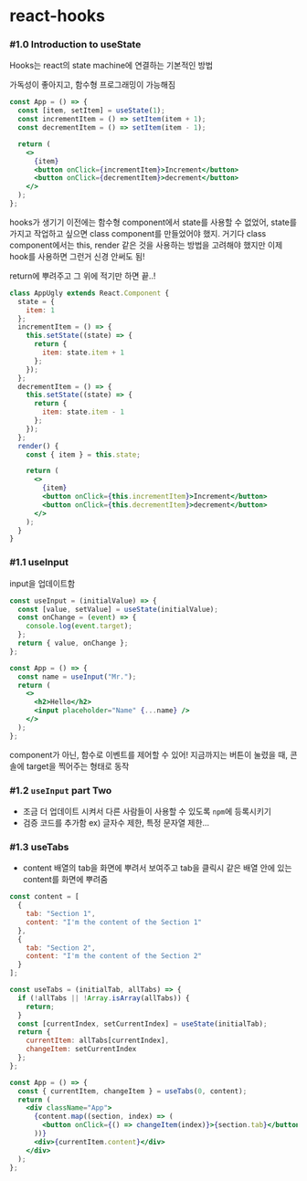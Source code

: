 # react-hooks

### #1.0 Introduction to useState

Hooks는 react의 state machine에 연결하는 기본적인 방법

가독성이 좋아지고, 함수형 프로그래밍이 가능해짐

```jsx
const App = () => {
  const [item, setItem] = useState(1);
  const incrementItem = () => setItem(item + 1);
  const decrementItem = () => setItem(item - 1);

  return (
    <>
      {item}
      <button onClick={incrementItem}>Increment</button>
      <button onClick={decrementItem}>decrement</button>
    </>
  );
};
```

hooks가 생기기 이전에는 함수형 component에서 state를 사용할 수 없었어, state를 가지고 작업하고 싶으면 class component를 만들었어야 했지. 거기다 class component에서는 this, render 같은 것을 사용하는 방법을 고려해야 했지만 이제 hook를 사용하면 그런거 신경 안써도 됨!

return에 뿌려주고 그 위에 적기만 하면 끝..!

```jsx
class AppUgly extends React.Component {
  state = {
    item: 1
  };
  incrementItem = () => {
    this.setState((state) => {
      return {
        item: state.item + 1
      };
    });
  };
  decrementItem = () => {
    this.setState((state) => {
      return {
        item: state.item - 1
      };
    });
  };
  render() {
    const { item } = this.state;

    return (
      <>
        {item}
        <button onClick={this.incrementItem}>Increment</button>
        <button onClick={this.decrementItem}>decrement</button>
      </>
    );
  }
}
```

### #1.1 useInput

input을 업데이트함

```jsx
const useInput = (initialValue) => {
  const [value, setValue] = useState(initialValue);
  const onChange = (event) => {
    console.log(event.target);
  };
  return { value, onChange };
};

const App = () => {
  const name = useInput("Mr.");
  return (
    <>
      <h2>Hello</h2>
      <input placeholder="Name" {...name} />
    </>
  );
};
```

component가 아닌, 함수로 이벤트를 제어할 수 있어! 지금까지는 버튼이 눌렸을 때, 콘솔에 target을 찍어주는 형태로 동작

### #1.2 `useInput` part Two

- 조금 더 업데이트 시켜서 다른 사람들이 사용할 수 있도록 `npm`에 등록시키기
- 검증 코드를 추가함 ex) 글자수 제한, 특정 문자열 제한...

### #1.3 useTabs

- content 배열의 tab을 화면에 뿌려서 보여주고 tab을 클릭시 같은 배열 안에 있는 content를 화면에 뿌려줌

```jsx
const content = [
  {
    tab: "Section 1",
    content: "I'm the content of the Section 1"
  },
  {
    tab: "Section 2",
    content: "I'm the content of the Section 2"
  }
];

const useTabs = (initialTab, allTabs) => {
  if (!allTabs || !Array.isArray(allTabs)) {
    return;
  }
  const [currentIndex, setCurrentIndex] = useState(initialTab);
  return {
    currentItem: allTabs[currentIndex],
    changeItem: setCurrentIndex
  };
};

const App = () => {
  const { currentItem, changeItem } = useTabs(0, content);
  return (
    <div className="App">
      {content.map((section, index) => (
        <button onClick={() => changeItem(index)}>{section.tab}</button>
      ))}
      <div>{currentItem.content}</div>
    </div>
  );
};
```
